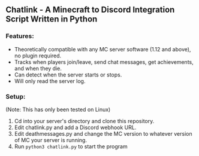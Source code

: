 ## Chatlink - A Minecraft to Discord Integration Script Written in Python

### Features:
 - Theoretically compatible with any MC server software (1.12 and above), no plugin required.
 - Tracks when players join/leave, send chat messages, get achievements, and when they die.
 - Can detect when the server starts or stops.
 - Will only read the server log.

### Setup:
(Note: This has only been tested on Linux)
1. Cd into your server's directory and clone this repository.
2. Edit chatlink.py and add a Discord webhook URL.
3. Edit deathmessages.py and change the MC version to whatever version of MC your server is running.
4. Run `python3 chatlink.py` to start the program
